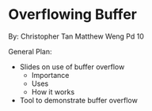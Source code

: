 # Overflowing Buffer

 By:
 Christopher Tan 
 Matthew Weng 
 Pd 10
 
 General Plan:
 
  - Slides on use of buffer overflow
    - Importance 
    - Uses
    - How it works
 - Tool to demonstrate buffer overflow
    
